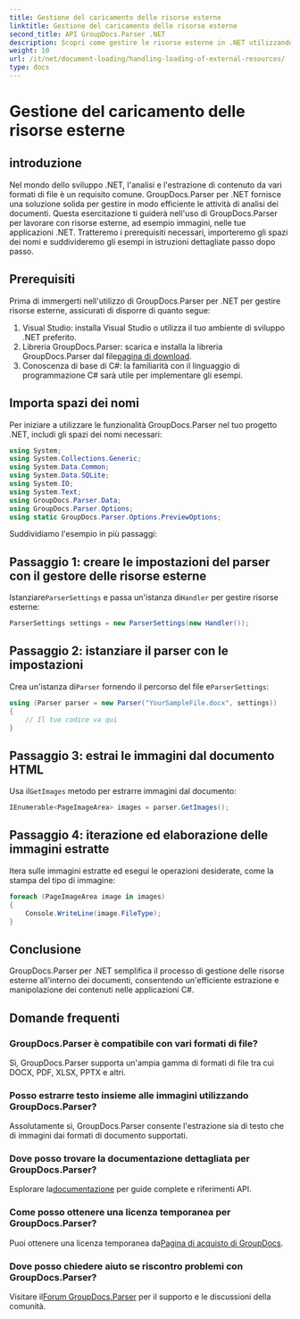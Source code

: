 ```yaml
---
title: Gestione del caricamento delle risorse esterne
linktitle: Gestione del caricamento delle risorse esterne
second_title: API GroupDocs.Parser .NET
description: Scopri come gestire le risorse esterne in .NET utilizzando GroupDocs.Parser per un'efficiente analisi ed estrazione dei documenti.
weight: 10
url: /it/net/document-loading/handling-loading-of-external-resources/
type: docs
---
```

# Gestione del caricamento delle risorse esterne

## introduzione
Nel mondo dello sviluppo .NET, l'analisi e l'estrazione di contenuto da vari formati di file è un requisito comune. GroupDocs.Parser per .NET fornisce una soluzione solida per gestire in modo efficiente le attività di analisi dei documenti. Questa esercitazione ti guiderà nell'uso di GroupDocs.Parser per lavorare con risorse esterne, ad esempio immagini, nelle tue applicazioni .NET. Tratteremo i prerequisiti necessari, importeremo gli spazi dei nomi e suddivideremo gli esempi in istruzioni dettagliate passo dopo passo.
## Prerequisiti
Prima di immergerti nell'utilizzo di GroupDocs.Parser per .NET per gestire risorse esterne, assicurati di disporre di quanto segue:
1. Visual Studio: installa Visual Studio o utilizza il tuo ambiente di sviluppo .NET preferito.
2. Libreria GroupDocs.Parser: scarica e installa la libreria GroupDocs.Parser dal file[pagina di download](https://releases.groupdocs.com/parser/net/).
3. Conoscenza di base di C#: la familiarità con il linguaggio di programmazione C# sarà utile per implementare gli esempi.

## Importa spazi dei nomi
Per iniziare a utilizzare le funzionalità GroupDocs.Parser nel tuo progetto .NET, includi gli spazi dei nomi necessari:
```csharp
using System;
using System.Collections.Generic;
using System.Data.Common;
using System.Data.SQLite;
using System.IO;
using System.Text;
using GroupDocs.Parser.Data;
using GroupDocs.Parser.Options;
using static GroupDocs.Parser.Options.PreviewOptions;
```

Suddividiamo l'esempio in più passaggi:
## Passaggio 1: creare le impostazioni del parser con il gestore delle risorse esterne
 Istanziare`ParserSettings` e passa un'istanza di`Handler` per gestire risorse esterne:
```csharp
ParserSettings settings = new ParserSettings(new Handler());
```
## Passaggio 2: istanziare il parser con le impostazioni
 Crea un'istanza di`Parser` fornendo il percorso del file e`ParserSettings`:
```csharp
using (Parser parser = new Parser("YourSampleFile.docx", settings))
{
    // Il tuo codice va qui
}
```
## Passaggio 3: estrai le immagini dal documento HTML
 Usa il`GetImages` metodo per estrarre immagini dal documento:
```csharp
IEnumerable<PageImageArea> images = parser.GetImages();
```
## Passaggio 4: iterazione ed elaborazione delle immagini estratte
Itera sulle immagini estratte ed esegui le operazioni desiderate, come la stampa del tipo di immagine:
```csharp
foreach (PageImageArea image in images)
{
    Console.WriteLine(image.FileType);
}
```

## Conclusione
GroupDocs.Parser per .NET semplifica il processo di gestione delle risorse esterne all'interno dei documenti, consentendo un'efficiente estrazione e manipolazione dei contenuti nelle applicazioni C#.

## Domande frequenti
### GroupDocs.Parser è compatibile con vari formati di file?
Sì, GroupDocs.Parser supporta un'ampia gamma di formati di file tra cui DOCX, PDF, XLSX, PPTX e altri.
### Posso estrarre testo insieme alle immagini utilizzando GroupDocs.Parser?
Assolutamente sì, GroupDocs.Parser consente l'estrazione sia di testo che di immagini dai formati di documento supportati.
### Dove posso trovare la documentazione dettagliata per GroupDocs.Parser?
 Esplorare la[documentazione](https://tutorials.groupdocs.com/parser/net/) per guide complete e riferimenti API.
### Come posso ottenere una licenza temporanea per GroupDocs.Parser?
 Puoi ottenere una licenza temporanea da[Pagina di acquisto di GroupDocs](https://purchase.groupdocs.com/temporary-license/).
### Dove posso chiedere aiuto se riscontro problemi con GroupDocs.Parser?
 Visitare il[Forum GroupDocs.Parser](https://forum.groupdocs.com/c/parser/17) per il supporto e le discussioni della comunità.
